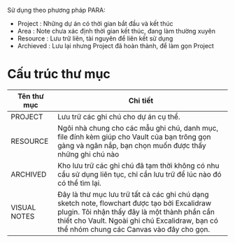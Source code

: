 
Sử dụng theo phương pháp PARA:
- Project : Những dự án có thời gian bắt đầu và kết thúc
- Area : Note chưa xác định thời gian kết thúc, đang làm thường xuyên
- Resource : Lưu trữ liên, tài nguyên để liên kết sử dụng
- Archieved : Lưu lại nhưng Project đã hoàn thành, để làm gọn Project


# Cấu trúc thư mục
Tên thư mục | Chi tiết
--- | ---
PROJECT | Lưu trữ các ghi chú cho dự án cụ thể.
RESOURCE | Ngôi nhà chung cho các mẫu ghi chú, danh mục, file đính kèm giúp cho Vault của bạn trông gọn gàng và ngăn nắp, bạn chọn muốn được thấy những ghi chú nào
ARCHIVED | Kho lưu trữ các ghi chú đã tạm thời không có nhu cầu sử dụng liên tục, chỉ cần lưu trữ để lúc nào đó có thể tìm lại.
VISUAL NOTES | Đây là thư mục lưu trữ tất cả các ghi chú dạng sketch note, flowchart được tạo bởi Excalidraw plugin. Tôi nhận thấy đây là một thành phần cần thiết cho Vault. Ngoài ghi chú Excalidraw, bạn có thể nhóm chung các Canvas vào đây cho gọn.
